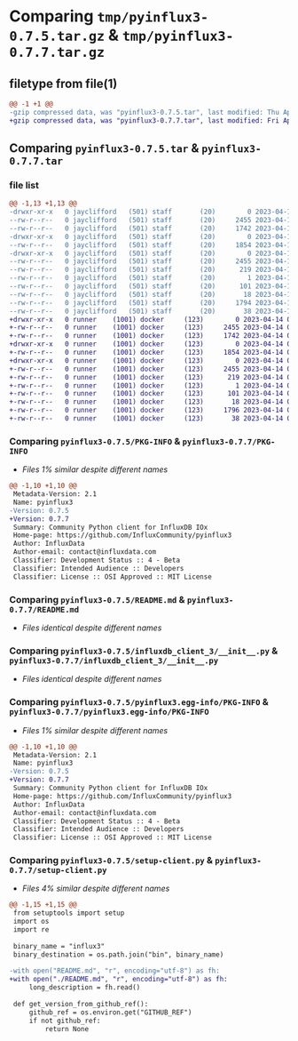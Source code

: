 # Comparing `tmp/pyinflux3-0.7.5.tar.gz` & `tmp/pyinflux3-0.7.7.tar.gz`

## filetype from file(1)

```diff
@@ -1 +1 @@
-gzip compressed data, was "pyinflux3-0.7.5.tar", last modified: Thu Apr 13 14:47:44 2023, max compression
+gzip compressed data, was "pyinflux3-0.7.7.tar", last modified: Fri Apr 14 08:21:30 2023, max compression
```

## Comparing `pyinflux3-0.7.5.tar` & `pyinflux3-0.7.7.tar`

### file list

```diff
@@ -1,13 +1,13 @@
-drwxr-xr-x   0 jayclifford   (501) staff       (20)        0 2023-04-13 14:47:44.691131 pyinflux3-0.7.5/
--rw-r--r--   0 jayclifford   (501) staff       (20)     2455 2023-04-13 14:47:44.690784 pyinflux3-0.7.5/PKG-INFO
--rw-r--r--   0 jayclifford   (501) staff       (20)     1742 2023-04-12 13:42:15.000000 pyinflux3-0.7.5/README.md
-drwxr-xr-x   0 jayclifford   (501) staff       (20)        0 2023-04-13 14:47:44.686756 pyinflux3-0.7.5/influxdb_client_3/
--rw-r--r--   0 jayclifford   (501) staff       (20)     1854 2023-04-11 15:27:56.000000 pyinflux3-0.7.5/influxdb_client_3/__init__.py
-drwxr-xr-x   0 jayclifford   (501) staff       (20)        0 2023-04-13 14:47:44.690122 pyinflux3-0.7.5/pyinflux3.egg-info/
--rw-r--r--   0 jayclifford   (501) staff       (20)     2455 2023-04-13 14:47:44.000000 pyinflux3-0.7.5/pyinflux3.egg-info/PKG-INFO
--rw-r--r--   0 jayclifford   (501) staff       (20)      219 2023-04-13 14:47:44.000000 pyinflux3-0.7.5/pyinflux3.egg-info/SOURCES.txt
--rw-r--r--   0 jayclifford   (501) staff       (20)        1 2023-04-13 14:47:44.000000 pyinflux3-0.7.5/pyinflux3.egg-info/dependency_links.txt
--rw-r--r--   0 jayclifford   (501) staff       (20)      101 2023-04-13 14:47:44.000000 pyinflux3-0.7.5/pyinflux3.egg-info/requires.txt
--rw-r--r--   0 jayclifford   (501) staff       (20)       18 2023-04-13 14:47:44.000000 pyinflux3-0.7.5/pyinflux3.egg-info/top_level.txt
--rw-r--r--   0 jayclifford   (501) staff       (20)     1794 2023-04-13 14:47:39.000000 pyinflux3-0.7.5/setup-client.py
--rw-r--r--   0 jayclifford   (501) staff       (20)       38 2023-04-13 14:47:44.691234 pyinflux3-0.7.5/setup.cfg
+drwxr-xr-x   0 runner    (1001) docker     (123)        0 2023-04-14 08:21:30.013379 pyinflux3-0.7.7/
+-rw-r--r--   0 runner    (1001) docker     (123)     2455 2023-04-14 08:21:30.013379 pyinflux3-0.7.7/PKG-INFO
+-rw-r--r--   0 runner    (1001) docker     (123)     1742 2023-04-14 08:21:24.000000 pyinflux3-0.7.7/README.md
+drwxr-xr-x   0 runner    (1001) docker     (123)        0 2023-04-14 08:21:30.013379 pyinflux3-0.7.7/influxdb_client_3/
+-rw-r--r--   0 runner    (1001) docker     (123)     1854 2023-04-14 08:21:24.000000 pyinflux3-0.7.7/influxdb_client_3/__init__.py
+drwxr-xr-x   0 runner    (1001) docker     (123)        0 2023-04-14 08:21:30.013379 pyinflux3-0.7.7/pyinflux3.egg-info/
+-rw-r--r--   0 runner    (1001) docker     (123)     2455 2023-04-14 08:21:29.000000 pyinflux3-0.7.7/pyinflux3.egg-info/PKG-INFO
+-rw-r--r--   0 runner    (1001) docker     (123)      219 2023-04-14 08:21:30.000000 pyinflux3-0.7.7/pyinflux3.egg-info/SOURCES.txt
+-rw-r--r--   0 runner    (1001) docker     (123)        1 2023-04-14 08:21:29.000000 pyinflux3-0.7.7/pyinflux3.egg-info/dependency_links.txt
+-rw-r--r--   0 runner    (1001) docker     (123)      101 2023-04-14 08:21:29.000000 pyinflux3-0.7.7/pyinflux3.egg-info/requires.txt
+-rw-r--r--   0 runner    (1001) docker     (123)       18 2023-04-14 08:21:29.000000 pyinflux3-0.7.7/pyinflux3.egg-info/top_level.txt
+-rw-r--r--   0 runner    (1001) docker     (123)     1796 2023-04-14 08:21:24.000000 pyinflux3-0.7.7/setup-client.py
+-rw-r--r--   0 runner    (1001) docker     (123)       38 2023-04-14 08:21:30.013379 pyinflux3-0.7.7/setup.cfg
```

### Comparing `pyinflux3-0.7.5/PKG-INFO` & `pyinflux3-0.7.7/PKG-INFO`

 * *Files 1% similar despite different names*

```diff
@@ -1,10 +1,10 @@
 Metadata-Version: 2.1
 Name: pyinflux3
-Version: 0.7.5
+Version: 0.7.7
 Summary: Community Python client for InfluxDB IOx
 Home-page: https://github.com/InfluxCommunity/pyinflux3
 Author: InfluxData
 Author-email: contact@influxdata.com
 Classifier: Development Status :: 4 - Beta
 Classifier: Intended Audience :: Developers
 Classifier: License :: OSI Approved :: MIT License
```

### Comparing `pyinflux3-0.7.5/README.md` & `pyinflux3-0.7.7/README.md`

 * *Files identical despite different names*

### Comparing `pyinflux3-0.7.5/influxdb_client_3/__init__.py` & `pyinflux3-0.7.7/influxdb_client_3/__init__.py`

 * *Files identical despite different names*

### Comparing `pyinflux3-0.7.5/pyinflux3.egg-info/PKG-INFO` & `pyinflux3-0.7.7/pyinflux3.egg-info/PKG-INFO`

 * *Files 1% similar despite different names*

```diff
@@ -1,10 +1,10 @@
 Metadata-Version: 2.1
 Name: pyinflux3
-Version: 0.7.5
+Version: 0.7.7
 Summary: Community Python client for InfluxDB IOx
 Home-page: https://github.com/InfluxCommunity/pyinflux3
 Author: InfluxData
 Author-email: contact@influxdata.com
 Classifier: Development Status :: 4 - Beta
 Classifier: Intended Audience :: Developers
 Classifier: License :: OSI Approved :: MIT License
```

### Comparing `pyinflux3-0.7.5/setup-client.py` & `pyinflux3-0.7.7/setup-client.py`

 * *Files 4% similar despite different names*

```diff
@@ -1,15 +1,15 @@
 from setuptools import setup
 import os
 import re
 
 binary_name = "influx3"
 binary_destination = os.path.join("bin", binary_name)
 
-with open("README.md", "r", encoding="utf-8") as fh:
+with open("./README.md", "r", encoding="utf-8") as fh:
     long_description = fh.read()
 
 def get_version_from_github_ref():
     github_ref = os.environ.get("GITHUB_REF")
     if not github_ref:
         return None
```

